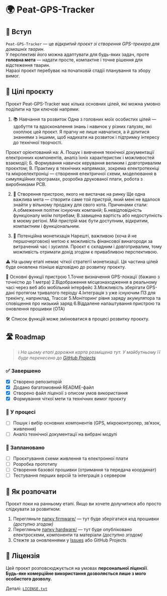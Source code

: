 # 🌍 Peat-GPS-Tracker

## 🔰 Вступ

`Peat-GPS-Tracker` — це *відкритий проєкт зі створення GPS-трекера для домашніх тварин*.  
У перспективі його можна адаптувати для будь-яких задач, проте **головна мета** — надати просте, компактне і точне рішення для відстеження тварин.  
Наразі проєкт перебуває на початковій стадії планування та збору вимог.

## 🎯 Цілі проєкту
Проєкт Peat-GPS-Tracker має кілька основних цілей, які можна умовно поділити на три ключові напрями:

1. 📚 Навчання та розвиток
Одна з головних моїх особистих цілей — здобуття та вдосконалення знань і навичок у різних галузях, які охоплює цей проєкт. Я прагну не лише навчатися, а й ділитися знаннями з іншими, щоб надихати на розвиток і підтримку інтересу до технічної творчості.

Проєкт орієнтований на:
А. Пошук і вивчення технічної документації електронних компонентів, аналіз їхніх характеристик і можливостей взаємодії;
Б. Формування навичок керування великим і довготривалим проєктом;
В. Практику в технічних напрямках, зокрема електротехніці та мікроелектроніці — створення електричної схеми, моделювання в симуляційних програмах, розробка друкованої плати, робота з виробниками PCB.

2. 🐾 Створення пристрою, якого не вистачає на ринку
Ще одна важлива мета — створити саме той пристрій, який мені не вдалося знайти у вільному продажу для свого кота. Причинами стали:
А.обмеження політик існуючих компаній;
Б.невідповідність функціоналу моїм потребам;
В.завищена вартість або недоступність в моєму регіоні.
Мій пристрій має бути доступним, відкритим, компактним і функціональним.

3. 💸 Потенційна монетизація
Нарешті, важливою (хоча й не першочерговою) метою є можливість фінансової винагороди за витрачений час і зусилля. Проєкт є складним і довготривалим, тому можливість отримати дохід згодом є привабливою перспективою.

⚠️ На цьому етапі немає чіткої стратегії монетизації. Ця частина цілей буде оновлена пізніше відповідно до розвитку проєкту.

🔧 Основні функції пристрою
1.Точне визначення GPS-локації (бажано з точністю до 1 метра)
2.Відображення місцезнаходження в реальному часі через веб або мобільний інтерфейс
3.Можливість зберігати GPS-дані протягом тривалого періоду
4.Інтеграція з уже існуючим ПЗ для трекінгу, наприклад, Traccar
5.Моніторинг рівня заряду акумулятора та сповіщення про низький заряд
6.Віддалене налаштування пристрою та оновлення прошивки (OTA)

🛠️ Список функцій може змінюватися в процесі розвитку проєкту.


## 🛣️ Roadmap

> ℹ️ *На цьому етапі дорожня карта розміщена тут. У майбутньому її буде перенесено до [GitHub Projects](https://github.com/users/AlexNikMak/projects)*

### ✅ Завершено
- [x] Створено репозиторій
- [x] Додано багатомовний README-файл
- [x] Створено файл ліцензії з описом умов використання
- [x] Формування чіткої мети та технічних вимог проєкту

### 🔄 У процесі
- [ ] Пошук і вибір основних компонентів (GPS, мікроконтролер, зв’язок, живлення)
- [ ] Аналіз технічної документації на вибрані модулі
      
### 🧠 Заплановано
- [ ] Проєктування схеми живлення та електронної плати
- [ ] Розробка прототипу
- [ ] Створення базової прошивки (отримання та передача координат)
- [ ] Тестування перших версій та інтеграція з сервером

## 🔧 Як розпочати

Проєкт поки на ранньому етапі. Якщо ви хочете долучитися або просто слідкувати за розвитком:

1. Перегляньте [папку firmware/](firmware) — тут буде зберігатися код прошивки *(доступно згодом)*  
2. Перегляньте [папку hardware/](hardware) — тут буде опубліковано електросхеми, компоненти та матеріали *(доступно згодом)*  
3. Стежте за оновленнями у [Issues](../../issues) або GitHub Projects

## 📜 Ліцензія

Цей проєкт розповсюджується на умовах **персональної ліцензії**.  
**Будь-яке комерційне використання дозволяється лише з мого особистого дозволу.**

Деталі: [`LICENSE.txt`](LICENSE.txt)
